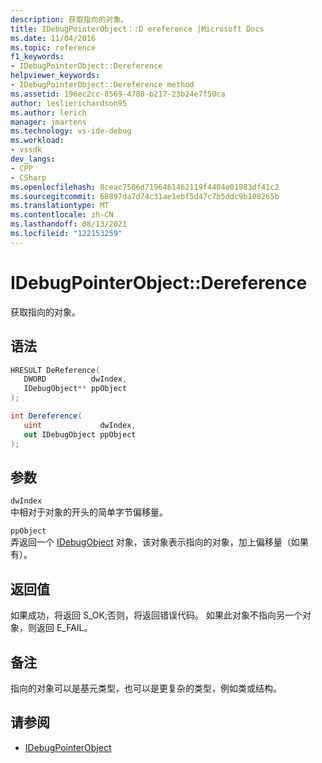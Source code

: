 ```yaml
---
description: 获取指向的对象。
title: IDebugPointerObject：:D ereference |Microsoft Docs
ms.date: 11/04/2016
ms.topic: reference
f1_keywords:
- IDebugPointerObject::Dereference
helpviewer_keywords:
- IDebugPointerObject::Dereference method
ms.assetid: 196ec2cc-8569-4780-b217-23b24e7f50ca
author: leslierichardson95
ms.author: lerich
manager: jmartens
ms.technology: vs-ide-debug
ms.workload:
- vssdk
dev_langs:
- CPP
- CSharp
ms.openlocfilehash: 8ceac7506d7196461462119f4404e01983df41c2
ms.sourcegitcommit: 68897da7d74c31ae1ebf5d47c7b5ddc9b108265b
ms.translationtype: MT
ms.contentlocale: zh-CN
ms.lasthandoff: 08/13/2021
ms.locfileid: "122153259"
---
```

# <a name="idebugpointerobjectdereference"></a>IDebugPointerObject::Dereference
获取指向的对象。

## <a name="syntax"></a>语法

```cpp
HRESULT DeReference( 
   DWORD          dwIndex,
   IDebugObject** ppObject
);
```

```csharp
int Dereference(
   uint             dwIndex,
   out IDebugObject ppObject
);
```

## <a name="parameters"></a>参数
`dwIndex`\
中相对于对象的开头的简单字节偏移量。

`ppObject`\
弄返回一个 [IDebugObject](../../../extensibility/debugger/reference/idebugobject.md) 对象，该对象表示指向的对象，加上偏移量（如果有）。

## <a name="return-value"></a>返回值
 如果成功，将返回 S_OK;否则，将返回错误代码。 如果此对象不指向另一个对象，则返回 E_FAIL。

## <a name="remarks"></a>备注
 指向的对象可以是基元类型，也可以是更复杂的类型，例如类或结构。

## <a name="see-also"></a>请参阅
- [IDebugPointerObject](../../../extensibility/debugger/reference/idebugpointerobject.md)
